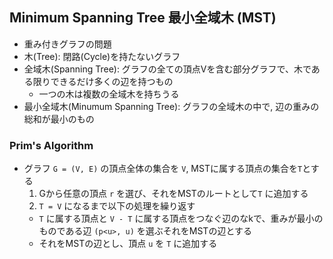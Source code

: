 ## Minimum Spanning Tree 最小全域木 (MST)

- 重み付きグラフの問題
- 木(Tree): 閉路(Cycle)を持たないグラフ
- 全域木(Spanning Tree): グラフの全ての頂点Vを含む部分グラフで、木である限りできるだけ多くの辺を持つもの
    - 一つの木は複数の全域木を持ちうる
- 最小全域木(Minumum Spanning Tree): グラフの全域木の中で, 辺の重みの総和が最小のもの

### Prim's Algorithm

- グラフ `G = (V, E)` の頂点全体の集合を `V`, MSTに属する頂点の集合を`T`とする
  1. Gから任意の頂点 `r` を選び、それをMSTのルートとして`T` に追加する
  2. `T = V` になるまで以下の処理を繰り返す
    - `T` に属する頂点と `V - T` に属する頂点をつなぐ辺のなkで、重みが最小のものである辺 `(p<u>, u)` を選ぶそれをMSTの辺とする
    - それをMSTの辺とし、頂点 `u` を `T` に追加する
